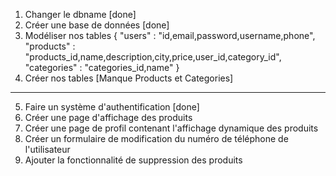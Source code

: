 1. Changer le dbname [done]
2. Créer une base de données [done]
3. Modéliser nos tables {
    "users" : "id,email,password,username,phone",
    "products" : "products_id,name,description,city,price,user_id,category_id",
    "categories" : "categories_id,name"
}
4. Créer nos tables [Manque Products et Categories]
----------------------------------------------------------------
5. Faire un système d'authentification [done]
6. Créer une page d'affichage des produits
7. Créer une page de profil contenant l'affichage dynamique des produits
8. Créer un formulaire de modification du numéro de téléphone de l'utilisateur
9. Ajouter la fonctionnalité de suppression des produits
